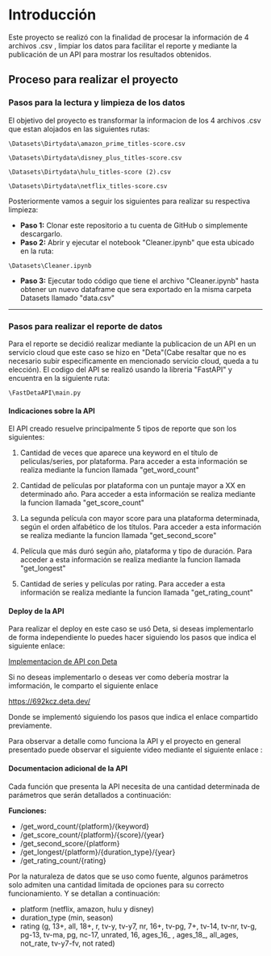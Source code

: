 # Introducción

Este proyecto se realizó con la finalidad de procesar la información de 4 archivos .csv , limpiar los datos para facilitar el reporte y mediante la publicación de un API para mostrar los resultados obtenidos.

## Proceso para realizar  el proyecto
### Pasos para la lectura y limpieza de los datos
El objetivo del proyecto es transformar la informacion de los 4 archivos .csv que estan alojados en las siguientes rutas:

`\Datasets\Dirtydata\amazon_prime_titles-score.csv`

`\Datasets\Dirtydata\disney_plus_titles-score.csv`

`\Datasets\Dirtydata\hulu_titles-score (2).csv`

`\Datasets\Dirtydata\netflix_titles-score.csv`

Posteriormente vamos a seguir los siguientes para realizar su respectiva limpieza:

- **Paso 1:** Clonar este repositorio a tu cuenta de GitHub o simplemente descargarlo.
- **Paso 2:** Abrir y ejecutar el notebook "Cleaner.ipynb" que esta ubicado en la ruta:

`\Datasets\Cleaner.ipynb`

- **Paso 3:** Ejecutar todo código que tiene el archivo "Cleaner.ipynb" hasta obtener un nuevo dataframe que sera exportado en la misma carpeta Datasets llamado "data.csv"

------------
### Pasos para realizar el reporte de datos
Para el reporte se decidió realizar mediante la publicacion de un API en un servicio cloud que este caso se hizo en "Deta"(Cabe resaltar que no es necesario subir especificamente en mencionado servicio cloud, queda a tu elección).
El codigo del API se realizó usando la libreria "FastAPI" y encuentra en la siguiente ruta:

`\FastDetaAPI\main.py`

#### Indicaciones sobre la API
El API creado resuelve principalmente 5 tipos de reporte que son los siguientes:

1. Cantidad de veces que aparece una keyword en el título de peliculas/series, por plataforma. Para acceder a esta información se realiza mediante la funcion llamada "get_word_count"

2. Cantidad de películas por plataforma con un puntaje mayor a XX en determinado año. Para acceder a esta información se realiza mediante la funcion llamada "get_score_count"

3. La segunda película con mayor score para una plataforma determinada, según el orden alfabético de los títulos. Para acceder a esta información se realiza mediante la funcion llamada "get_second_score"

4. Película que más duró según año, plataforma y tipo de duración. Para acceder a esta información se realiza mediante la funcion llamada "get_longest"

5. Cantidad de series y películas por rating. Para acceder a esta información se realiza mediante la funcion llamada "get_rating_count"

#### Deploy de la API
Para realizar el deploy en este caso se usó Deta, si deseas implementarlo de forma independiente lo puedes hacer siguiendo los pasos que indica el siguiente enlace:

[Implementacion de API con Deta](https://fastapi.tiangolo.com/deployment/deta/?h=de#__tabbed_1_2 "Implementacion de API con Deta")

Si no deseas implementarlo o deseas ver como debería mostrar la imformación, le comparto el siguiente enlace

https://692kcz.deta.dev/

Donde se implementó siguiendo los pasos que indica el enlace compartido previamente.

Para observar a detalle como funciona la API y el proyecto en general presentado puede observar el siguiente video mediante el siguiente enlace :

#### Documentacion adicional de la API
Cada función que presenta la API necesita de una cantidad determinada de parámetros que serán detallados a continuación:

**Funciones:**
- /get_word_count/{platform}/{keyword}
- /get_score_count/{platform}/{score}/{year}
- /get_second_score/{platform}
- /get_longest/{platform}/{duration_type}/{year}
- /get_rating_count/{rating}

Por la naturaleza de datos que se uso como fuente, algunos parámetros solo admiten una cantidad limitada de opciones para su correcto funcionamiento. Y se detallan a continuación:
- platform (netflix, amazon, hulu y disney)
- duration_type (min, season)
- rating (g, 13+, all, 18+, r, tv-y, tv-y7, nr, 16+, tv-pg, 7+, tv-14, tv-nr, tv-g, pg-13, tv-ma, pg, nc-17, unrated, 16, ages_16_ , ages_18_, all_ages, not_rate, tv-y7-fv, not rated)
